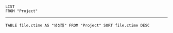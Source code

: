 ```dataview
LIST
FROM "Project"
```
---

```dataview
TABLE file.ctime AS "생성일" FROM "Project" SORT file.ctime DESC
```
